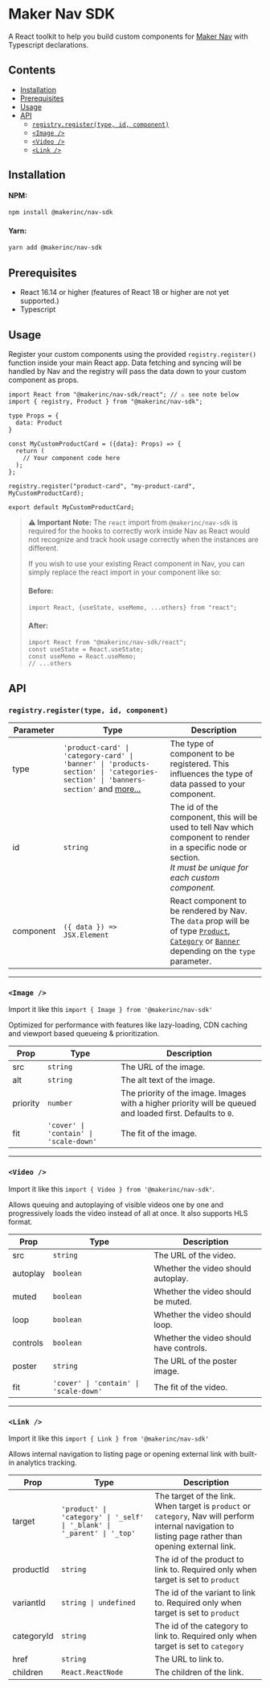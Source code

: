 # Maker Nav SDK

A React toolkit to help you build custom components for [Maker Nav](https://maker.co/nav) with Typescript declarations.

## Contents
- [Installation](#installation)
- [Prerequisites](#prerequisites)
- [Usage](#usage)
- [API](#api)
  - [`registry.register(type, id, component)`](#registryregistertype-id-component)
  - [`<Image />`](#image-)
  - [`<Video />`](#video-)
  - [`<Link />`](#link-)

## Installation

#### NPM:
```bash
npm install @makerinc/nav-sdk
```

#### Yarn:
```bash
yarn add @makerinc/nav-sdk
```

## Prerequisites

- React 16.14 or higher (features of React 18 or higher are not yet supported.)
- Typescript

## Usage
Register your custom components using the provided `registry.register()` function inside your main React app. Data fetching and syncing will be handled by Nav and the registry will pass the data down to your custom component as props.

```tsx
import React from "@makerinc/nav-sdk/react"; // ⚠️ see note below
import { registry, Product } from "@makerinc/nav-sdk";

type Props = {
  data: Product
}

const MyCustomProductCard = ({data}: Props) => {
  return (
    // Your component code here
  );
};

registry.register("product-card", "my-product-card", MyCustomProductCard);

export default MyCustomProductCard;
```

> **⚠️ Important Note:** The `react` import from `@makerinc/nav-sdk` is required for the hooks to correctly work inside Nav as React would not recognize and track hook usage correctly when the instances are different.
>
>If you wish to use your existing React component in Nav, you can simply replace the react import in your component like so:
> #### Before:
> ```tsx
> import React, {useState, useMemo, ...others} from "react";
> ```
> #### After:
> ```tsx
> import React from "@makerinc/nav-sdk/react";
> const useState = React.useState;
> const useMemo = React.useMemo;
> // ...others
> ```

## API
### `registry.register(type, id, component)`

| Parameter | Type | Description |
| --- | --- | --- |
| type | `'product-card' \| 'category-card' \| 'banner' \| 'products-section' \| 'categories-section' \| 'banners-section'` and [more...](https://github.com/makerinc/nav-sdk/blob/main/src/types/ComponentTypeMapping.ts) | The type of component to be registered. This influences the type of data passed to your component.
| id | `string` | The id of the component, this will be used to tell Nav which component to render in a specific node or section. <br><i>It must be unique for each custom component.</i> |
| component | `({ data }) => JSX.Element` | React component to be rendered by Nav. <br>The `data` prop will be of type [`Product`](https://github.com/makerinc/nav-sdk/blob/main/src/types/Product.ts), [`Category`](https://github.com/makerinc/nav-sdk/blob/main/src/types/Category.ts) or [`Banner`](https://github.com/makerinc/nav-sdk/blob/main/src/types/Banner.ts) depending on the `type` parameter.

---

### `<Image />`

Import it like this `import { Image } from '@makerinc/nav-sdk'`

Optimized for performance with features like lazy-loading, CDN caching and viewport based queueing & prioritization.

| Prop | Type | Description |
| --- | --- | --- |
| src | `string` | The URL of the image. |
| alt | `string` | The alt text of the image. |
| priority | `number` | The priority of the image. Images with a higher priority will be queued and loaded first. Defaults to `0`.
| fit | `'cover' \| 'contain' \| 'scale-down'` | The fit of the image.

---

### `<Video />`

Import it like this `import { Video } from '@makerinc/nav-sdk'`.

Allows queuing and autoplaying of visible videos one by one and progressively loads the video instead of all at once. It also supports HLS format.

| Prop | Type | Description |
| --- | --- | --- |
| src | `string` | The URL of the video. |
| autoplay | `boolean` | Whether the video should autoplay. |
| muted | `boolean` | Whether the video should be muted. |
| loop | `boolean` | Whether the video should loop. |
| controls | `boolean` | Whether the video should have controls. |
| poster | `string` | The URL of the poster image. |
| fit | `'cover' \| 'contain' \| 'scale-down'` | The fit of the video.

---

### `<Link />`

Import it like this `import { Link } from '@makerinc/nav-sdk'`

Allows internal navigation to listing page or opening external link with built-in analytics tracking.

| Prop | Type | Description |
| --- | --- | --- |
| target | `'product' \| 'category' \| '_self' \| '_blank' \| '_parent' \| '_top'` | The target of the link. When target is `product` or `category`, Nav will perform internal navigation to listing page rather than opening external link. |
| productId | `string` | The id of the product to link to. Required only when target is set to `product` |
| variantId | `string \| undefined` | The id of the variant to link to. Required only when target is set to `product` |
| categoryId | `string` | The id of the category to link to. Required only when target is set to `category` |
| href | `string` | The URL to link to. |
| children | `React.ReactNode` | The children of the link. |
